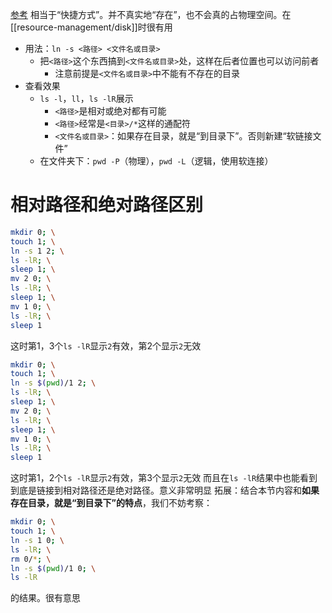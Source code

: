 [参考](https://www.cnblogs.com/sueyyyy/p/10985443.html#:~:text=%E8%BD%AF%E8%BF%9E%E6%8E%A5%E6%98%AFlinux%E4%B8%AD%E4%B8%80%E4%B8%AA%E5%B8%B8%E7%94%A8%E5%91%BD%E4%BB%A4%EF%BC%8C%E5%AE%83%E7%9A%84%E5%8A%9F%E8%83%BD%E6%98%AF%E4%B8%BA%E6%9F%90%E4%B8%80%E4%B8%AA%E6%96%87%E4%BB%B6%E5%9C%A8%E5%8F%A6%E5%A4%96%E4%B8%80%E4%B8%AA%E4%BD%8D%E7%BD%AE%E5%BB%BA%E7%AB%8B%E4%B8%80%E4%B8%AA%E5%90%8C%E4%B8%8D%E7%9A%84%E9%93%BE%E6%8E%A5%E3%80%82%20%E5%85%B7%E4%BD%93%E7%94%A8%E6%B3%95%E6%98%AF%EF%BC%9Aln,-s%20%E6%BA%90%E6%96%87%E4%BB%B6%20%E7%9B%AE%E6%A0%87%E6%96%87%E4%BB%B6%E3%80%82?msclkid=1460c2dacf4711ecb7492bf79d0a5a55)
相当于“快捷方式”。并不真实地“存在”，也不会真的占物理空间。在[[resource-management/disk]]时很有用
- 用法：`ln -s <路径> <文件名或目录>`
  - 把`<路径>`这个东西搞到`<文件名或目录>`处，这样在后者位置也可以访问前者
    - 注意前提是`<文件名或目录>`中不能有不存在的目录
- 查看效果
  - `ls -l`，`ll`，`ls -lR`展示
    - `<路径>`是相对或绝对都有可能
    - `<路径>`经常是`<目录>/*`这样的通配符
    - `<文件名或目录>`：如果存在目录，就是“到目录下”。否则新建“软链接文件”
  - 在文件夹下：`pwd -P`（物理），`pwd -L`（逻辑，使用软连接）

# 相对路径和绝对路径区别
```sh
mkdir 0; \
touch 1; \
ln -s 1 2; \
ls -lR; \
sleep 1; \
mv 2 0; \
ls -lR; \
sleep 1; \
mv 1 0; \
ls -lR; \
sleep 1
```
这时第1，3个`ls -lR`显示`2`有效，第2个显示`2`无效

```sh
mkdir 0; \
touch 1; \
ln -s $(pwd)/1 2; \
ls -lR; \
sleep 1; \
mv 2 0; \
ls -lR; \
sleep 1; \
mv 1 0; \
ls -lR; \
sleep 1
```
这时第1，2个`ls -lR`显示`2`有效，第3个显示`2`无效
而且在`ls -lR`结果中也能看到到底是链接到相对路径还是绝对路径。意义非常明显
拓展：结合本节内容和**如果存在目录，就是“到目录下”的特点**，我们不妨考察：
```sh
mkdir 0; \
touch 1; \
ln -s 1 0; \
ls -lR; \
rm 0/*; \
ln -s $(pwd)/1 0; \
ls -lR
```
的结果。很有意思